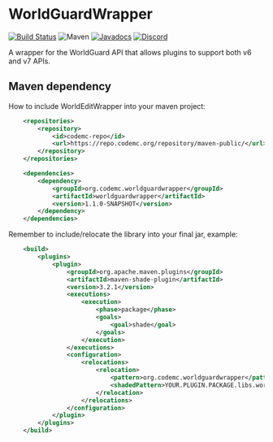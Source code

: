 # WorldGuardWrapper
[![Build Status](https://ci.codemc.org/buildStatus/icon?job=CodeMC/WorldEditWrapper)](https://ci.codemc.org/view/Author/job/CodeMC/job/WorldEditWrapper/)
![Maven](https://img.shields.io/maven-metadata/v/https/repo.codemc.org/repository/maven-public/org/codemc/worldguardwrapper/worldguardwrapper/maven-metadata.xml.svg)
[![Javadocs](https://img.shields.io/badge/docs-javadocs-brightgreen.svg)](https://ci.codemc.org/view/Author/job/CodeMC/job/WorldEditWrapper/javadoc/)
[![Discord](https://img.shields.io/badge/chat-discord-blue.svg)](https://discord.gg/cnKwdsg)

A wrapper for the WorldGuard API that allows plugins to support both v6 and v7 APIs.

## Maven dependency
How to include WorldEditWrapper into your maven project:

```xml
    <repositories>
        <repository>
            <id>codemc-repo</id>
            <url>https://repo.codemc.org/repository/maven-public/</url>
        </repository>
    </repositories>

    <dependencies>
        <dependency>
            <groupId>org.codemc.worldguardwrapper</groupId>
            <artifactId>worldguardwrapper</artifactId>
            <version>1.1.0-SNAPSHOT</version>
        </dependency>
    </dependencies>
```

Remember to include/relocate the library into your final jar, example:

```xml
    <build>
        <plugins>
            <plugin>
                <groupId>org.apache.maven.plugins</groupId>
                <artifactId>maven-shade-plugin</artifactId>
                <version>3.2.1</version>
                <executions>
                    <execution>
                        <phase>package</phase>
                        <goals>
                            <goal>shade</goal>
                        </goals>
                    </execution>
                </executions>
                <configuration>
                    <relocations>
                        <relocation>
                            <pattern>org.codemc.worldguardwrapper</pattern>
                            <shadedPattern>YOUR.PLUGIN.PACKAGE.libs.worldguardwrapper</shadedPattern>
                        </relocation>
                    </relocations>
                </configuration>
            </plugin>
        </plugins>
    </build>
```
